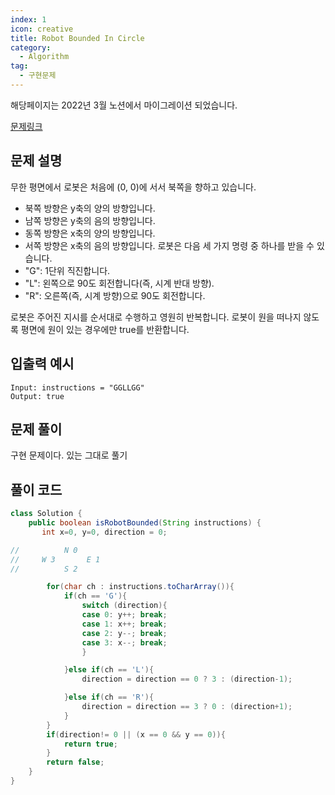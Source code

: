```yaml
---
index: 1
icon: creative
title: Robot Bounded In Circle
category:
  - Algorithm
tag:
  - 구현문제
---
```


해당페이지는 2022년 3월 노션에서 마이그레이션 되었습니다.

[문제링크](https://leetcode.com/problems/robot-bounded-in-circle/)

## 문제 설명

무한 평면에서 로봇은 처음에 (0, 0)에 서서 북쪽을 향하고 있습니다.

- 북쪽 방향은 y축의 양의 방향입니다.
- 남쪽 방향은 y축의 음의 방향입니다.
- 동쪽 방향은 x축의 양의 방향입니다.
- 서쪽 방향은 x축의 음의 방향입니다.
  로봇은 다음 세 가지 명령 중 하나를 받을 수 있습니다.
- "G": 1단위 직진합니다.
- "L": 왼쪽으로 90도 회전합니다(즉, 시계 반대 방향).
- "R": 오른쪽(즉, 시계 방향)으로 90도 회전합니다.

로봇은 주어진 지시를 순서대로 수행하고 영원히 반복합니다. 로봇이 원을 떠나지 않도록 평면에 원이 있는 경우에만 true를 반환합니다.

## 입출력 예시

```
Input: instructions = "GGLLGG"
Output: true
```

## 문제 풀이

구현 문제이다. 있는 그대로 풀기

## 풀이 코드

```java
class Solution {
    public boolean isRobotBounded(String instructions) {
       int x=0, y=0, direction = 0;

//          N 0
//     W 3       E 1
//          S 2

        for(char ch : instructions.toCharArray()){
            if(ch == 'G'){
                switch (direction){
                case 0: y++; break;
                case 1: x++; break;
                case 2: y--; break;
                case 3: x--; break;
                }

            }else if(ch == 'L'){
                direction = direction == 0 ? 3 : (direction-1);

            }else if(ch == 'R'){
                direction = direction == 3 ? 0 : (direction+1);
            }
        }
        if(direction!= 0 || (x == 0 && y == 0)){
            return true;
        }
        return false;
    }
}
```

